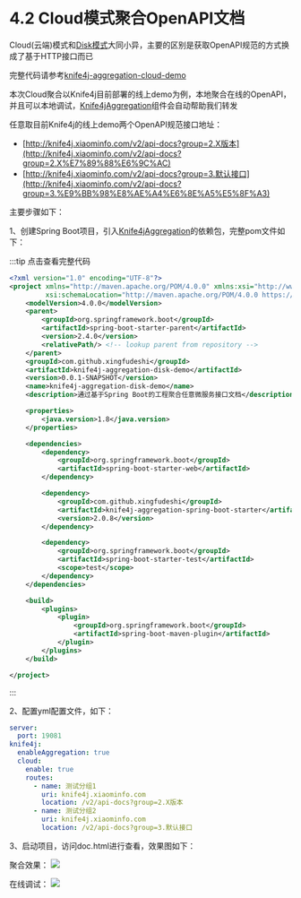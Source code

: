 # 4.2 Cloud模式聚合OpenAPI文档

Cloud(云端)模式和[Disk模式](aggregation-disk)大同小异，主要的区别是获取OpenAPI规范的方式换成了基于HTTP接口而已


完整代码请参考[knife4j-aggregation-cloud-demo](https://gitee.com/xiaoym/swagger-bootstrap-ui-demo/tree/master/knife4j-aggregation-cloud-demo)

本次Cloud聚合以Knife4j目前部署的线上demo为例，本地聚合在线的OpenAPI，并且可以本地调试，[Knife4jAggregation](/docs/middleware/knife4jAggregation)组件会自动帮助我们转发

任意取目前Knife4j的线上demo两个OpenAPI规范接口地址：

- [http://knife4j.xiaominfo.com/v2/api-docs?group=2.X版本](http://knife4j.xiaominfo.com/v2/api-docs?group=2.X%E7%89%88%E6%9C%AC)
- [http://knife4j.xiaominfo.com/v2/api-docs?group=3.默认接口](http://knife4j.xiaominfo.com/v2/api-docs?group=3.%E9%BB%98%E8%AE%A4%E6%8E%A5%E5%8F%A3)



主要步骤如下：

1、创建Spring Boot项目，引入[Knife4jAggregation](/docs/middleware/knife4jAggregation)的依赖包，完整pom文件如下：

:::tip 点击查看完整代码
```xml
<?xml version="1.0" encoding="UTF-8"?>
<project xmlns="http://maven.apache.org/POM/4.0.0" xmlns:xsi="http://www.w3.org/2001/XMLSchema-instance"
         xsi:schemaLocation="http://maven.apache.org/POM/4.0.0 https://maven.apache.org/xsd/maven-4.0.0.xsd">
    <modelVersion>4.0.0</modelVersion>
    <parent>
        <groupId>org.springframework.boot</groupId>
        <artifactId>spring-boot-starter-parent</artifactId>
        <version>2.4.0</version>
        <relativePath/> <!-- lookup parent from repository -->
    </parent>
    <groupId>com.github.xingfudeshi</groupId>
    <artifactId>knife4j-aggregation-disk-demo</artifactId>
    <version>0.0.1-SNAPSHOT</version>
    <name>knife4j-aggregation-disk-demo</name>
    <description>通过基于Spring Boot的工程聚合任意微服务接口文档</description>

    <properties>
        <java.version>1.8</java.version>
    </properties>

    <dependencies>
        <dependency>
            <groupId>org.springframework.boot</groupId>
            <artifactId>spring-boot-starter-web</artifactId>
        </dependency>

        <dependency>
            <groupId>com.github.xingfudeshi</groupId>
            <artifactId>knife4j-aggregation-spring-boot-starter</artifactId>
            <version>2.0.8</version>
        </dependency>

        <dependency>
            <groupId>org.springframework.boot</groupId>
            <artifactId>spring-boot-starter-test</artifactId>
            <scope>test</scope>
        </dependency>
    </dependencies>

    <build>
        <plugins>
            <plugin>
                <groupId>org.springframework.boot</groupId>
                <artifactId>spring-boot-maven-plugin</artifactId>
            </plugin>
        </plugins>
    </build>

</project>

```
:::

2、配置yml配置文件，如下：

```yml
server:
  port: 19081
knife4j:
  enableAggregation: true
  cloud:
    enable: true
    routes:
      - name: 测试分组1
        uri: knife4j.xiaominfo.com
        location: /v2/api-docs?group=2.X版本
      - name: 测试分组2
        uri: knife4j.xiaominfo.com
        location: /v2/api-docs?group=3.默认接口
```

3、启动项目，访问doc.html进行查看，效果图如下：

聚合效果：
![](/knife4j/assert/aggregation/cloud1.png)

在线调试：
![](/knife4j/assert/aggregation/cloud.png)
